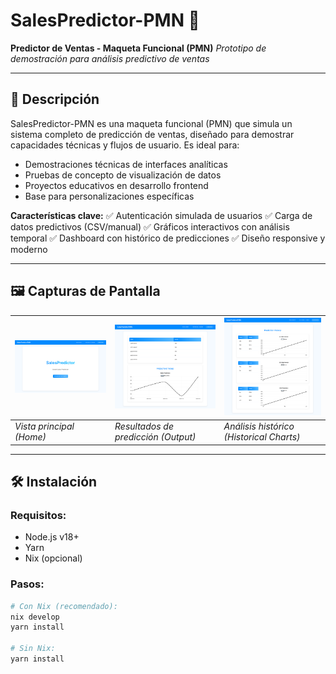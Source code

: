 # SalesPredictor-PMN 🚀

**Predictor de Ventas - Maqueta Funcional (PMN)**
*Prototipo de demostración para análisis predictivo de ventas*

---

## 📌 Descripción

SalesPredictor-PMN es una maqueta funcional (PMN) que simula un sistema completo de predicción de ventas, diseñado para demostrar capacidades técnicas y flujos de usuario. Es ideal para:

- Demostraciones técnicas de interfaces analíticas
- Pruebas de concepto de visualización de datos
- Proyectos educativos en desarrollo frontend
- Base para personalizaciones específicas

**Características clave:**
✅ Autenticación simulada de usuarios
✅ Carga de datos predictivos (CSV/manual)
✅ Gráficos interactivos con análisis temporal
✅ Dashboard con histórico de predicciones
✅ Diseño responsive y moderno

---

## 🖼️ Capturas de Pantalla

| ![Home](./assets/screenshots/home.png) | ![Output](./assets/screenshots/output.png) | ![Historical Charts](./assets/screenshots/historicalcharts.png) |
|-----------------------------------------|--------------------------------------------|---------------------------------------------------------------|
| *Vista principal (Home)*                | *Resultados de predicción (Output)*        | *Análisis histórico (Historical Charts)*                      |

---

## 🛠️ Instalación

### Requisitos:
- Node.js v18+
- Yarn
- Nix (opcional)

### Pasos:
```bash
# Con Nix (recomendado):
nix develop
yarn install

# Sin Nix:
yarn install
